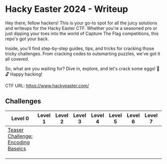# Hacky Easter 2024 - Writeup
Hey there, fellow hackers! This is your go-to spot for all the juicy solutions and writeups for the Hacky Easter CTF. Whether you're a seasoned pro or just dipping your toes into the world of Capture The Flag competitions, this repo's got your back.

Inside, you'll find step-by-step guides, tips, and tricks for cracking those tricky challenges. From cracking codes to outsmarting puzzles, we've got it all covered.

So, what are you waiting for? Dive in, explore, and let's crack some eggs! 🥚🔓 Happy hacking!

CTF URL: https://www.hackyeaster.com/ 

## Challenges
| Level 0 | Level 1 | Level 2 | Level 3 | Level 4 | Level 5 | Level 6 | Level 7 | Level 8 | Level 9 |
| ------- | ------- | ------- | ------- | ------- | ------- | ------- | ------- | ------- | ------- |
|[Teaser Challenge: Encoding Baseics](<Level 0 - Teaser/README.md>)|         |         |         |         |         |         |         |         |         |
|         |         |         |         |         |         |         |         |         |         |
|         |         |         |         |         |         |         |         |         |         |
|         |         |         |         |         |         |         |         |         |         |